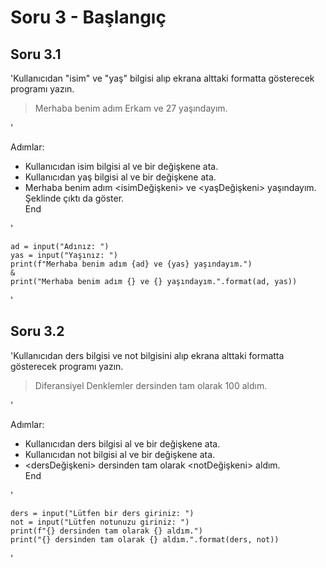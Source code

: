 # Soru 3 - Başlangıç

## Soru 3.1

'Kullanıcıdan "isim" ve "yaş" bilgisi alıp ekrana alttaki formatta gösterecek programı yazın. <br>
> Merhaba benim adım Erkam ve 27 yaşındayım.

'

Adımlar:
- Kullanıcıdan isim bilgisi al ve bir değişkene ata.
- Kullanıcıdan yaş bilgisi al ve bir değişkene ata.
- Merhaba benim adım <isimDeğişkeni> ve <yaşDeğişkeni> yaşındayım. Şeklinde çıktı da göster. <br>
End <br>

'
```
ad = input("Adınız: ")
yas = input("Yaşınız: ")
print(f"Merhaba benim adım {ad} ve {yas} yaşındayım.")
&
print("Merhaba benim adım {} ve {} yaşındayım.".format(ad, yas))
```
'
## Soru 3.2

'Kullanıcıdan ders bilgisi ve not bilgisini alıp ekrana alttaki formatta gösterecek programı yazın. <br>
> Diferansiyel Denklemler dersinden tam olarak 100 aldım.

'

Adımlar:
- Kullanıcıdan ders bilgisi al ve bir değişkene ata.
- Kullanıcıdan not bilgisi al ve bir değişkene ata.
- <dersDeğişkeni> dersinden tam olarak <notDeğişkeni> aldım. <br>
End <br>

'
```
ders = input("Lütfen bir ders giriniz: ")
not = input("Lütfen notunuzu giriniz: ")
print(f"{} dersinden tam olarak {} aldım.")
print("{} dersinden tam olarak {} aldım.".format(ders, not))
```
'
